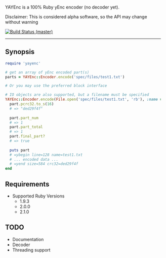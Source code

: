 YAYEnc is a 100% Ruby yEnc encoder (no decoder yet).

Disclaimer: This is considered alpha software, so the API may change without warning

[![Build Status (master)](https://travis-ci.org/cjlucas/ruby-yayenc.png?branch=master "Branch: master")](https://travis-ci.org/cjlucas/ruby-yayenc)

---
## Synopsis ##
```ruby
require 'yayenc'

# get an array of yEnc encoded part(s)
parts = YAYEnc::Encoder.encode('spec/files/test1.txt')

# Or you may use the preferred block interface

# IO objects are also supported, but a filename must be specified
YAYEnc::Encoder.encode(File.open('spec/files/test1.txt', 'rb'), :name => 'test1.txt') do |part|
  part.pcrc32.to_s(16)
  # => "ded29f4f"
  
  part.part_num
  # => 1
  part.part_total
  # => 1
  part.final_part?
  # => true
  
  puts part
  # =ybegin line=128 name=test1.txt
  # ... encoded data ...
  # =yend size=584 crc32=ded29f4f
end

```
## Requirements ##
- Supported Ruby Versions
  - 1.9.3
  - 2.0.0
  - 2.1.0

## TODO ##
- Documentation
- Decoder
- Threading support
